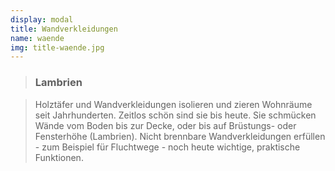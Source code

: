 ```yaml
---
display: modal
title: Wandverkleidungen
name: waende
img: title-waende.jpg
---
```


> ### Lambrien

> Holztäfer und Wandverkleidungen isolieren und zieren Wohnräume seit Jahrhunderten. Zeitlos schön sind sie bis heute. Sie schmücken Wände vom Boden bis zur Decke, oder bis auf Brüstungs- oder Fensterhöhe (Lambrien). Nicht brennbare Wandverkleidungen erfüllen - zum Beispiel für Fluchtwege - noch heute wichtige, praktische Funktionen.
